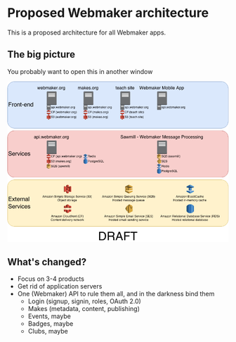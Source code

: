 # Proposed Webmaker architecture

This is a proposed architecture for all Webmaker apps.

## The big picture

You probably want to open this in another window

![future](future.png)

## What's changed?

* Focus on 3-4 products
* Get rid of application servers
* One (Webmaker) API to rule them all, and in the darkness bind them
  * Login (signup, signin, roles, OAuth 2.0)
  * Makes (metadata, content, publishing)
  * Events, maybe
  * Badges, maybe
  * Clubs, maybe
